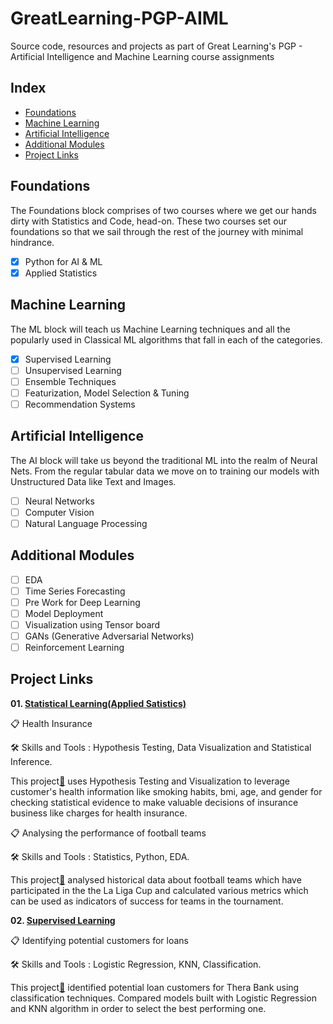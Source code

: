 # GreatLearning-PGP-AIML
Source code, resources and projects as part of Great Learning's PGP - Artificial Intelligence and Machine Learning course assignments

## Index
- [Foundations](#foundations)
- [Machine Learning](#machine-learning)
- [Artificial Intelligence](#artificial-intelligence)
- [Additional Modules](#additional-modules)
- [Project Links](#project-links)

## Foundations
The Foundations block comprises of two courses where we get our hands dirty with Statistics and Code, head-on. These two courses set our foundations so that we sail through the rest of the journey with minimal hindrance.

 - [x] Python for AI & ML
 - [x] Applied Statistics

## Machine Learning
The ML block will teach us Machine Learning techniques and all the popularly used in Classical ML algorithms that fall in each of the categories.

- [x] Supervised Learning
- [ ] Unsupervised Learning
- [ ] Ensemble Techniques
- [ ] Featurization, Model Selection & Tuning
- [ ] Recommendation Systems

## Artificial Intelligence
The AI block will take us beyond the traditional ML into the realm of Neural Nets. From the regular tabular data we move on to training our models with Unstructured Data like Text and Images.
- [ ] Neural Networks
- [ ] Computer Vision
- [ ] Natural Language Processing

## Additional Modules
- [ ] EDA
- [ ] Time Series Forecasting
- [ ] Pre Work for Deep Learning
- [ ] Model Deployment
- [ ] Visualization using Tensor board
- [ ] GANs (Generative Adversarial Networks)
- [ ] Reinforcement Learning

## Project Links
**01. [Statistical Learning(Applied Satistics)](https://github.com/shruti18j/GreatLearning-PGP-AIML/blob/c14754c19dac373cd2c19dde3b3312b15146fc7c/01.%20Applied%20Statistics/Project%201%20-%20Statistical%20Learning_Healthcare.ipynb)**

:clipboard: Health Insurance 

:hammer_and_wrench: Skills and Tools :  Hypothesis Testing, Data Visualization and Statistical Inference.

This project[:bookmark:](https://github.com/shruti18j/GreatLearning-PGP-AIML/blob/c14754c19dac373cd2c19dde3b3312b15146fc7c/01.%20Applied%20Statistics/Project%201%20-%20Statistical%20Learning_Healthcare.ipynb) uses Hypothesis Testing and Visualization to leverage customer's health information like smoking habits, bmi, age, and gender for checking statistical evidence to make valuable decisions of insurance business like charges for health insurance.

:clipboard: Analysing the performance of football teams 

:hammer_and_wrench: Skills and Tools :  Statistics, Python, EDA.

This project[:bookmark:](https://github.com/shruti18j/GreatLearning-PGP-AIML/blob/c14754c19dac373cd2c19dde3b3312b15146fc7c/01.%20Applied%20Statistics/Project%201%20-%20Statistical%20Learning_Healthcare.ipynb) analysed historical data about football teams which have participated in the the La Liga Cup and calculated various metrics which can be used as indicators of success for teams in the tournament.

**02. [Supervised Learning](https://github.com/shruti18j/GreatLearning-PGP-AIML/blob/60c83c9aeeba8deb83eb0e264863726af76f17a3/02.%20Supervised%20Machine%20Learning/Bank%20Customer%20Analysis/Project_2_Supervised_Learning_Banking.ipynb)**

:clipboard: Identifying potential customers for loans 

:hammer_and_wrench: Skills and Tools :  Logistic Regression, KNN, Classification.

This project[:bookmark:](https://github.com/shruti18j/GreatLearning-PGP-AIML/blob/60c83c9aeeba8deb83eb0e264863726af76f17a3/02.%20Supervised%20Machine%20Learning/Bank%20Customer%20Analysis/Project_2_Supervised_Learning_Banking.ipynb) identified potential loan customers for Thera Bank using classification techniques. Compared models built with Logistic Regression and KNN algorithm in order to select the best performing one.


<!--
# AIML-Projects
Projects which were completed as part of assignments of Great Learning's PGP in Artificial Intelligence and Machine Learning

## Installations
```
$ git clone https://github.com/ramanks19/AIML-Projects.git
$ cd AIML-Projects
```

## Projects Done
**1. Statistical Learning**
   - Covers Hypothesis Testing, Data Visualization and Statistical Inference.
      - **Project link:** [Applied Stats](https://github.com/ramanks19/AIML-Projects/blob/main/01.%20Applied%20Statistics/Project%201%20-%20Statistical%20Learning_Healthcare.ipynb)
         - This project used Hypothesis Testing and Visualization to leverage customer's health information like smoking habits, bmi, age, and gender for checking statistical evidence to make valuable decisions of insurance business like charges for health insurance.

**2. Supervised Machine Learning**
   - Covers Logistic Regression, Naive Bayes Classifiers and K-NN Classification
      - **Project link:** [Supervised Machine Learning](https://github.com/ramanks19/AIML-Projects/blob/main/02.%20Supervised%20Machine%20Learning/Project%202%20-%20Supervised%20Learning_Banking.ipynb)
        - Identified potential loan customers for Thera Bank using classification techniques. Compared models built with Logistic Regression and KNN algorithm in order to select the best performing one.

**3. Ensemble Techniques**
   - Covers EDA, Logistic Regression, KNN Classifiers, SVM Classifiers, Naive Bayes, Ensemble, Decision Trees, Bagging
      - **Project link:** [Ensemble Techniques](https://github.com/ramanks19/AIML-Projects/blob/main/03.%20Ensemble%20Techniques/Project%203%20-%20Ensemble%20Learning_Medical.ipynb)
         - Involved using classification algorithms and Ensemble techniques to diagnose Parkinson’s Disease (PD) using the patient voice recording data. Various models were used including Naive Bayes, Logistic Regression, SVM, Decision Tree, Bagging etc. and comparison of accuracy across these models was done to finalise the model for prediction.

**4. Unsupervised Machine Learning**
   - Covers Support Vector Machines, Principal Component Analysis, Classification
      - **Project link:** [Unsupervised Learning](https://github.com/ramanks19/AIML-Projects/blob/main/04.%20Unsupervised%20Machine%20Learning/Project%204%20-%20Unsupervised%20Learning_Object_Recognition.ipynb)
         - Classified vehicles into different types based on silhouettes which may be viewed from many angles. Used PCA in order to reduce dimensionality and SVM for classification

**5. Featurization, Model Selection & Tuning**
   - Covers Regression, Decision Trees, Feature Engineering
      - **Project link:** [Feature Engineering Techniques](https://github.com/ramanks19/AIML-Projects/blob/main/05.%20Featurization%2C%20Model%20Selection%20%26%20Tuning/Project%205%20-%20FMST_Cement_Manufacturing.ipynb)
        - Used feature exploration and selection technique to predict the strength of high-performance concrete. Used regression models like Decision tree regressors to find out the most important features and predict the strength. Cross-validation techniques and Grid search were used to tune the parameters for the best model performance.

**6. Recommendation Systems**
   - Covers Introduction to Recommendation systems, Popularity based model, Collaborative filtering (User similarity & Item similarity)
      - **Project link:** [Recommendation Systems](https://github.com/ramanks19/AIML-Projects/blob/main/06.%20Recommendation%20Systems/Project%206%20-%20Recommendation_System.ipynb)
        - Project involved building recommendation systems for Amazon products. A popularity-based model and a collaborative Filtering models were used and evaluated to recommend top-10 product for a user.
    
**7. Neural Networks**
   - Covers Introduction to Neural Networks, Deep Learning, Keras and Image Recognition
      - **Project link:** [Neural Networks](https://github.com/ramanks19/AIML-Projects/blob/main/07.%20Introduction%20to%20Neural%20Networks/Project%207-%20Neural%20Network_SVHN.ipynb)
        - SVHN is a real-world image dataset for developing object recognition algorithms with a requirement on data formatting but comes from a significantly harder, unsolved, real-world problem (recognizing digits and numbers in natural scene images). SVHN is obtained from house numbers in Google Street View images. The objective of the project is to learn how to implement a simple image classification pipeline based on the k-Nearest Neighbour and a deep neural network.

**8. Computer Vision - Face Mask Segmentation**
   - Covers Introduction to Convolutional Neural Networks, Convolution, Pooling, Padding & its mechanisms, Transfer Learning, Forward propagation & Backpropagation for CNNs, CNN architectures like AlexNet, VGGNet, InceptionNet, ResNet, MobileNet
      - **Project link:** [Face Detection](https://github.com/ramanks19/AIML-Projects/blob/main/08.%20Computer%20Vision%20-%20Face%20Mask%20Segmentation/Project%208%20-%20CV_Face_Mask_Segmentation.ipynb)
         - Predict and apply masks over the faces within images using CNN and image recognition algorithms. In this hands-on project, the goal is to build a system, which includes building a face detector to locate the position of a face in an image and apply a segmentation mask on the face.

**9. Computer Vision - Face Recognition**
   - Covers Semantic segmentation, Siamese Networks, YOLO, Object & Face Recognition Techniques
      - **Project link:** [Face Recognition](https://github.com/sharmapratik88/AIML-Projects/blob/master/09_Advanced%20Computer%20Vision/09_Computer_Vision_Face_Recognition.ipynb)
         - Recognize, identify and classify faces within images using CNN and image recognition algorithms. In this hands-on project, the goal is to build a face recognition system, which includes building a face detector to locate the position of a face in an image and a face identification model to recognize whose face it is by matching it to the existing database of faces.
   
**10. Natural Language Processing - Sentiment Analysis**
   - Covers Bag of Words Model, POS Tagging, Tokenization, Word Vectorizer, TF-IDF, Named Entity Recognition, Stop Words
      - **Project link:** [Sentiment Analysis](https://github.com/ramanks19/AIML-Projects/blob/main/10.%20Natural%20Language%20Processing%20-%20Sentiment%20Analysis/Project%2010%20-%20NLP_Sentiment_Analysis.ipynb)
         - The objective of this project is to build a text classification model that analyses the customer's sentiments based on their reviews in the IMDB database. The model uses a complex deep learning model to build an embedding layer followed by a classification algorithm to analyze the sentiment of the customers.
         
**11. Natural Language Processing - Sarcasm Detection**
   - Covers Introduction to Sequential data, Vanishing & Exploding gradients in RNNs, LSTMs, GRUs (Gated recurrent unit), RNNs and its mechanisms, Time series analysis, LSTMs with attention mechanism
      - **Project link:** [Sarcasm Detection](https://github.com/ramanks19/AIML-Projects/blob/main/11.%20Natural%20Language%20Processing%20-%20Sarcasm%20Detection/Project%2011%20-%20NLP_Sarcasm_Detection.ipynb)
         - The goal of this hands-on project is to analyse the headlines of the articles from news sources and detect whether they are sarcastic or not.


-->

